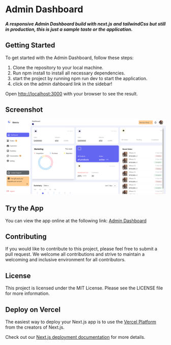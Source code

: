 # Admin Dashboard
##### A responsive Admin Dashboard build with next.js and tailwindCss but still in production, this is just a sample taste or the application.

## Getting Started
To get started with the Admin Dashboard, follow these steps:

1. Clone the repository to your local machine.
2. Run npm install to install all necessary dependencies.
3. start the project by running npm run dev to start the application.
4. click on the admin dahboard link in the sidebar!

Open [http://localhost:3000](http://localhost:3000) with your browser to see the result.
## Screenshot
![image of note app](/public/FireShot%20Capture.png)

## Try the App
You can view the app online at the following link: [Admin Dashboard](https://admin-beta-ruby-70.vercel.app/dashboard)

## Contributing
If you would like to contribute to this project, please feel free to submit a pull request. We welcome all contributions and strive to maintain a welcoming and inclusive environment for all contributors.

## License
This project is licensed under the MIT License. Please see the LICENSE file for more information.

## Deploy on Vercel

The easiest way to deploy your Next.js app is to use the [Vercel Platform](https://vercel.com/new?utm_medium=default-template&filter=next.js&utm_source=create-next-app&utm_campaign=create-next-app-readme) from the creators of Next.js.

Check out our [Next.js deployment documentation](https://nextjs.org/docs/deployment) for more details.

